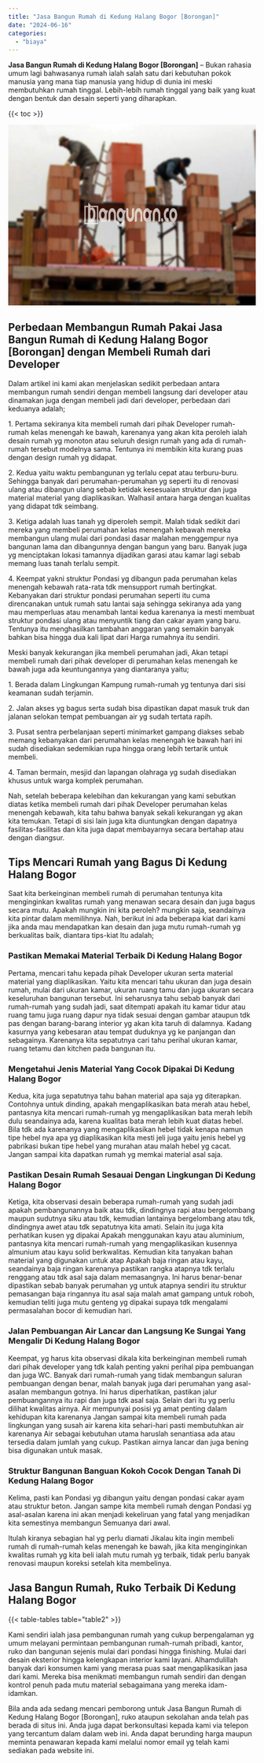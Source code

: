 ```yaml
---
title: "Jasa Bangun Rumah di Kedung Halang Bogor [Borongan]"
date: "2024-06-16"
categories: 
  - "biaya"
---
```


**Jasa Bangun Rumah di Kedung Halang Bogor \[Borongan\]** – Bukan rahasia umum lagi bahwasanya rumah ialah salah satu dari kebutuhan pokok manusia yang mana tiap manusia yang hidup di dunia ini meski membutuhkan rumah tinggal. Lebih-lebih rumah tinggal yang baik yang kuat dengan bentuk dan desain seperti yang diharapkan.

{{< toc >}}

![Jasa Bangun Rumah di Kedung Halang Bogor [Borongan]](/images/borong-bangunan-07.png)

## Perbedaan Membangun Rumah Pakai Jasa Bangun Rumah di Kedung Halang Bogor \[Borongan\] dengan Membeli Rumah dari Developer

Dalam artikel ini kami akan menjelaskan sedikit perbedaan antara membangun rumah sendiri dengan membeli langsung dari developer atau dinamakan juga dengan membeli jadi dari developer, perbedaan dari keduanya adalah;

1\. Pertama sekiranya kita membeli rumah dari pihak Developer rumah-rumah kelas menengah ke bawah, karenanya yang akan kita peroleh ialah desain rumah yg monoton atau seluruh design rumah yang ada di rumah-rumah tersebut modelnya sama. Tentunya ini membikin kita kurang puas dengan design rumah yg didapat.

2\. Kedua yaitu waktu pembangunan yg terlalu cepat atau terburu-buru. Sehingga banyak dari perumahan-perumahan yg seperti itu di renovasi ulang atau dibangun ulang sebab ketidak kesesuaian struktur dan juga material material yang diaplikasikan. Walhasil antara harga dengan kualitas yang didapat tdk seimbang.

3\. Ketiga adalah luas tanah yg diperoleh sempit. Malah tidak sedikit dari mereka yang membeli perumahan kelas menengah kebawah mereka membangun ulang mulai dari pondasi dasar malahan menggempur nya bangunan lama dan dibangunnya dengan bangun yang baru. Banyak juga yg menciptakan lokasi tamannya dijadikan garasi atau kamar lagi sebab memang luas tanah terlalu sempit.

4\. Keempat yakni struktur Pondasi yg dibangun pada perumahan kelas menengah kebawah rata-rata tdk mensupport rumah bertingkat. Kebanyakan dari struktur pondasi perumahan seperti itu cuma direncanakan untuk rumah satu lantai saja sehingga sekiranya ada yang mau memperluas atau menambah lantai kedua karenanya ia mesti membuat struktur pondasi ulang atau menyuntik tiang dan cakar ayam yang baru. Tentunya itu menghasilkan tambahan anggaran yang semakin banyak bahkan bisa hingga dua kali lipat dari Harga rumahnya itu sendiri.

Meski banyak kekurangan jika membeli perumahan jadi, Akan tetapi membeli rumah dari pihak developer di perumahan kelas menengah ke bawah juga ada keuntungannya yang diantaranya yaitu;

1\. Berada dalam Lingkungan Kampung rumah-rumah yg tentunya dari sisi keamanan sudah terjamin.

2\. Jalan akses yg bagus serta sudah bisa dipastikan dapat masuk truk dan jalanan selokan tempat pembuangan air yg sudah tertata rapih.

3\. Pusat sentra perbelanjaan seperti minimarket gampang diakses sebab memang kebanyakan dari perumahan kelas menengah ke bawah hari ini sudah disediakan sedemikian rupa hingga orang lebih tertarik untuk membeli.

4\. Taman bermain, mesjid dan lapangan olahraga yg sudah disediakan khusus untuk warga komplek perumahan.

Nah, setelah beberapa kelebihan dan kekurangan yang kami sebutkan diatas ketika membeli rumah dari pihak Developer perumahan kelas menengah kebawah, kita tahu bahwa banyak sekali kekurangan yg akan kita temukan. Tetapi di sisi lain juga kita diuntungkan dengan dapatnya fasilitas-fasilitas dan kita juga dapat membayarnya secara bertahap atau dengan diangsur.

## Tips Mencari Rumah yang Bagus Di Kedung Halang Bogor

Saat kita berkeinginan membeli rumah di perumahan tentunya kita menginginkan kwalitas rumah yang menawan secara desain dan juga bagus secara mutu. Apakah mungkin ini kita peroleh? mungkin saja, seandainya kita pintar dalam memilihnya. Nah, berikut ini ada beberapa kiat dari kami jika anda mau mendapatkan kan desain dan juga mutu rumah-rumah yg berkualitas baik, diantara tips-kiat Itu adalah;

### Pastikan Memakai Material Terbaik Di Kedung Halang Bogor

Pertama, mencari tahu kepada pihak Developer ukuran serta material material yang diaplikasikan. Yaitu kita mencari tahu ukuran dan juga desain rumah, mulai dari ukuran kamar, ukuran ruang tamu dan juga ukuran secara keseluruhan bangunan tersebut. Ini seharusnya tahu sebab banyak dari rumah-rumah yang sudah jadi, saat ditempati apakah itu kamar tidur atau ruang tamu juga ruang dapur nya tidak sesuai dengan gambar ataupun tdk pas dengan barang-barang interior yg akan kita taruh di dalamnya. Kadang kasurnya yang kebesaran atau tempat duduknya yg ke panjangan dan sebagainya. Karenanya kita sepatutnya cari tahu perihal ukuran kamar, ruang tetamu dan kitchen pada bangunan itu.

### Mengetahui Jenis Material Yang Cocok Dipakai Di Kedung Halang Bogor

Kedua, kita juga sepatutnya tahu bahan material apa saja yg diterapkan. Contohnya untuk dinding, apakah mengaplikasikan bata merah atau hebel, pantasnya kita mencari rumah-rumah yg mengaplikasikan bata merah lebih dulu seandainya ada, karena kualitas bata merah lebih kuat diatas hebel. Bila tdk ada karenanya yang mengaplikasikan hebel tidak kenapa namun tipe hebel nya apa yg diaplikasikan kita mesti jeli juga yaitu jenis hebel yg pabrikasi bukan tipe hebel yang murahan atau malah hebel yg cacat. Jangan sampai kita dapatkan rumah yg memkai material asal saja.

### Pastikan Desain Rumah Sesauai Dengan Lingkungan Di Kedung Halang Bogor

Ketiga, kita observasi desain beberapa rumah-rumah yang sudah jadi apakah pembangunannya baik atau tdk, dindingnya rapi atau bergelombang maupun sudutnya siku atau tdk, kemudian lantainya bergelombang atau tdk, dindingnya awet atau tdk sepatutnya kita amati. Selain itu juga kita perhatikan kusen yg dipakai Apakah menggunakan kayu atau aluminium, pantasnya kita mencari rumah-rumah yang mengaplikasikan kusennya almunium atau kayu solid berkwalitas. Kemudian kita tanyakan bahan material yang digunakan untuk atap Apakah baja ringan atau kayu, seandainya baja ringan karenanya pastikan rangka atapnya tdk terlalu renggang atau tdk asal saja dalam memasangnya. Ini harus benar-benar dipastikan sebab banyak perumahan yg untuk atapnya sendiri itu struktur pemasangan baja ringannya itu asal saja malah amat gampang untuk roboh, kemudian teliti juga mutu genteng yg dipakai supaya tdk mengalami permasalahan bocor di kemudian hari.

### Jalan Pembuangan Air Lancar dan Langsung Ke Sungai Yang Mengalir Di Kedung Halang Bogor

Keempat, yg harus kita observasi dikala kita berkeinginan membeli rumah dari pihak developer yang tdk kalah penting yakni perihal pipa pembuangan dan juga WC. Banyak dari rumah-rumah yang tidak membangun saluran pembuangan dengan benar, malah banyak juga dari perumahan yang asal-asalan membangun gotnya. Ini harus diperhatikan, pastikan jalur pembuangannya itu rapi dan juga tdk asal saja. Selain dari itu yg perlu dilihat kwalitas airnya. Air mempunyai posisi yg amat penting dalam kehidupan kita karenanya Jangan sampai kita membeli rumah pada lingkungan yang susah air karena kita sehari-hari pasti membutuhkan air karenanya Air sebagai kebutuhan utama haruslah senantiasa ada atau tersedia dalam jumlah yang cukup. Pastikan airnya lancar dan juga bening bisa digunakan untuk masak.

### Struktur Bangunan Banguan Kokoh Cocok Dengan Tanah Di Kedung Halang Bogor

Kelima, pasti kan Pondasi yg dibangun yaitu dengan pondasi cakar ayam atau struktur beton. Jangan sampe kita membeli rumah dengan Pondasi yg asal-asalan karena ini akan menjadi kekeliruan yang fatal yang menjadikan kita semestinya membangun Semuanya dari awal.

Itulah kiranya sebagian hal yg perlu diamati Jikalau kita ingin membeli rumah di rumah-rumah kelas menengah ke bawah, jika kita menginginkan kwalitas rumah yg kita beli ialah mutu rumah yg terbaik, tidak perlu banyak renovasi maupun koreksi setelah kita membelinya.

## Jasa Bangun Rumah, Ruko Terbaik Di Kedung Halang Bogor

{{< table-tables table="table2" >}}

Kami sendiri ialah jasa pembangunan rumah yang cukup berpengalaman yg umum melayani permintaan pembangunan rumah-rumah pribadi, kantor, ruko dan bangunan sejenis mulai dari pondasi hingga finishing. Mulai dari desain eksterior hingga kelengkapan interior kami layani. Alhamdulillah banyak dari konsumen kami yang merasa puas saat mengaplikasikan jasa dari kami. Mereka bisa menikmati membangun rumah sendiri dan dengan kontrol penuh pada mutu material sebagaimana yang mereka idam-idamkan.

Bila anda ada sedang mencari pemborong untuk Jasa Bangun Rumah di Kedung Halang Bogor \[Borongan\], ruko ataupun sekolahan anda telah pas berada di situs ini. Anda juga dapat berkonsultasi kepada kami via telepon yang tercantum dalam dalam web ini. Anda dapat berunding harga maupun meminta penawaran kepada kami melalui nomor email yg telah kami sediakan pada website ini.
